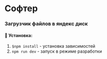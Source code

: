 # Софтер
### Загрузчик файлов в яндекс диск

#### 🧰 Установка:
1. ```$npm install``` - установка зависимостей
2. ```npm run dev``` - запуск в режиме разработки